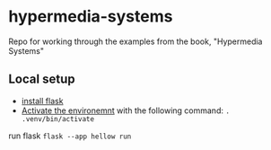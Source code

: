 # hypermedia-systems
Repo for working through the examples from the book, "Hypermedia Systems"

## Local setup
- [install flask](https://flask.palletsprojects.com/en/2.3.x/installation/)
- [Activate the environemnt](https://flask.palletsprojects.com/en/2.3.x/installation/#activate-the-environment) with the following command: `. .venv/bin/activate`

run flask `flask --app hellow run`
